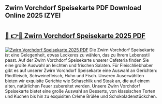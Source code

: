## Zwirn Vorchdorf Speisekarte PDF Download Online 2025 IZYEI

# <h2><a href="http://gcdf94.nevu.top/?p=Zwirn+Vorchdorf+Speisekarte">🔗 👉🔴 Zwirn Vorchdorf Speisekarte 2025 PDF</a></h2>

[![Zwirn Vorchdorf Speisekarte 2025 PDF](https://i.imgur.com/dBaPXMq.png)](http://gcdf94.nevu.top/?p=Zwirn+Vorchdorf+Speisekarte)
Die Zwirn Vorchdorf Speisekarte ist eine Gelegenheit, etwas Leckeres zu wählen, das zu Ihrem Lebensstil passt. Auf der Zwirn Vorchdorf Speisekarte unserer Cafeteria finden Sie eine große Auswahl an leichten und frischen Salaten. Für Fleischliebhaber gibt es auf unserer Zwirn Vorchdorf Speisekarte eine Auswahl an Gerichten: Rindfleisch, Schweinefleisch, Huhn und Fisch. Unseren Auserwählten bieten wir exquisite Gerichte wie Schaschlik und Steak an, die auf einem alten, natürlichen Feuer zubereitet werden. Unsere Zwirn Vorchdorf Speisekarte bietet eine große Auswahl an Desserts, von klassischen Torten und Kuchen bis hin zu exquisiten Crème Brûlée und Schokoladenstückchen.
